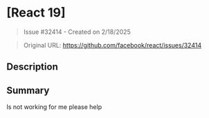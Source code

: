 # [React 19]

> Issue #32414 - Created on 2/18/2025

> Original URL: https://github.com/facebook/react/issues/32414

## Description

## Summary
Is not working for me please help
<!--
  Please provide a CodeSandbox (https://codesandbox.io/s/new), a link to a
  repository on GitHub, or provide a minimal code example that reproduces the
  problem. You may provide a screenshot of the application if you think it is
  relevant to your bug report. Here are some tips for providing a minimal
  example: https://stackoverflow.com/help/mcve.
-->

